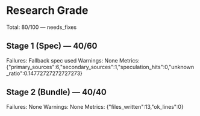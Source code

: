 # Research Grade
Total: 80/100 — needs_fixes

## Stage 1 (Spec) — 40/60
Failures: Fallback spec used
Warnings: None
Metrics: {"primary_sources":6,"secondary_sources":1,"speculation_hits":0,"unknown_ratio":0.14772727272727273}

## Stage 2 (Bundle) — 40/40
Failures: None
Warnings: None
Metrics: {"files_written":13,"ok_lines":0}
